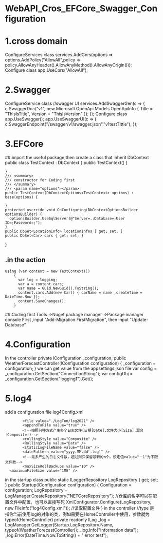 # WebAPI_Cros_EFCore_Swagger_Configuration
# 1.cross domain
 ConfigureServices class
 services.AddCors(options => options.AddPolicy("AllowAll",policy => policy.AllowAnyHeader().AllowAnyMethod().AllowAnyOrigin()));  
 Configure class
 app.UseCors("AllowAll");
# 2.Swagger
  ConfigureService class
   //swagger UI
  services.AddSwaggerGen(c => {
    c.SwaggerDoc("v1", new Microsoft.OpenApi.Models.OpenApiInfo { Title = "ThisIsTitle", Version = "ThisIsVersion" });
    });
  Configure class
   app.UseSwagger();
      app.UseSwaggerUI(c => {
        c.SwaggerEndpoint("/swagger/v1/swagger.json","v1testTittle");
      });
# 3.EFCore
  ##.import the useful package,then create a class that inherit DbContext
    public class TestContext : DbContext
  {
    public TestContext()
    {

    }
    /// <summary>
    /// constructor for Coding first
    /// </summary>
    /// <param name="options"></param>
    public TestContext(DbContextOptions<TestContext> options) : base(options) { 
    
    }
    protected override void OnConfiguring(DbContextOptionsBuilder optionsBuilder) {
      optionsBuilder.UseSqlServer(@"Server=.;Database=;User ID=;Password=;");
    }
    public DbSet<LocationInfo> locationInfos { get; set; }
    public DbSet<Car> cars { get; set; }
  }
  ## .in the action
    using (var content = new TestContext())
        {
          var log = logging;
          var a = content.cars;
          var name = Guid.NewGuid().ToString();
          content.cars.Add(new Car() { carName = name ,createTime = DateTime.Now });
          content.SaveChanges();
        }
   ##.Coding first
   Tools =>Nuget package manager =>Package manager console
   First ,input "Add-Migration FirstMigration", then input "Update-Database"
# 4.Configuration
In the controller
    private IConfiguration _configuration;
    public WeatherForecastController(IConfiguration configuration)
    {
      _configuration = configuration;
    }
    we can get value from the appsettings.json file
    var config = _configuration.GetSection("ConnectionString");
    var configObj = _configuration.GetSection("logging1").Get<Logging>();
 # 5.log4
 add a configuration file log4Config.xml
 <!--the location of log file-->
 			<file value="./LogTom/log2021" />
			<appendToFile value="true" />
			<!--按照何种方式产生多个日志文件(日期[Date],文件大小[Size],混合[Composite])-->
			<rollingStyle value="Composite" />
			<RollingStyle value="Date" />
			<staticLogFileName value="false" />
			<datePattern value="yyyy.MM.dd'.log'" />
			<!--最多产生的日志文件数，超过则只保留最新的n个。设定值value="－1"为不限文件数-->
			<maxSizeRollBackups value="10" />
      <maximumFileSize value="1MB" />
  in the startup class
    public static ILoggerRepository LogRepository { get; set; }
    public Startup(IConfiguration configuration)
    {
      Configuration = configuration;
      LogRepository = LogManager.CreateRepository("NETCoreRepository");   //仓库的名字可以在配置文件中配置，也可以直接写死
      XmlConfigurator.Configure(LogRepository, new FileInfo("log4Config.xml"));  //读取配置文件
    }
  in the controller
      //type 是指你当前使用log的对象的类，例如需要在HomeController中使用，参数就为typeof(HomeController)
    private readonly ILog _log = LogManager.GetLogger(Startup.LogRepository.Name, typeof(WeatherForecastController));
    _log.Info("Information data");
    _log.Error(DateTime.Now.ToString() + " error test");
   
